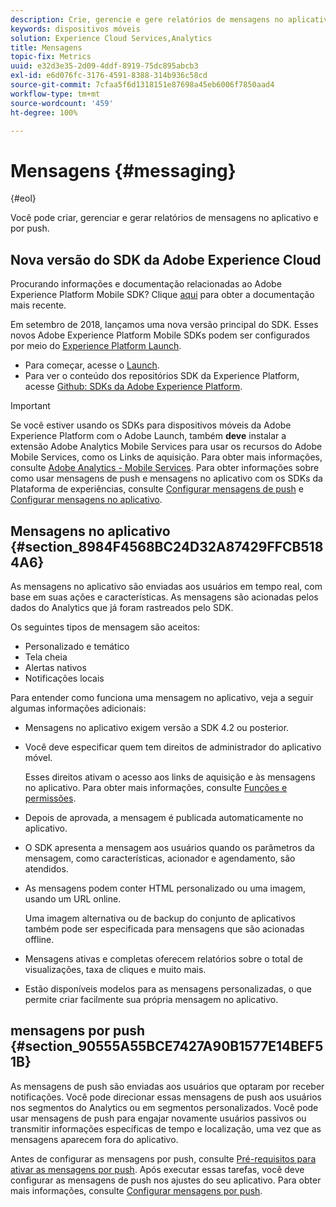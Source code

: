 ```yaml
---
description: Crie, gerencie e gere relatórios de mensagens no aplicativo e de push.
keywords: dispositivos móveis
solution: Experience Cloud Services,Analytics
title: Mensagens
topic-fix: Metrics
uuid: e32d3e35-2d09-4ddf-8919-75dc895abcb3
exl-id: e6d076fc-3176-4591-8388-314b936c58cd
source-git-commit: 7cfaa5f6d1318151e87698a45eb6006f7850aad4
workflow-type: tm+mt
source-wordcount: '459'
ht-degree: 100%

---
```


# Mensagens {#messaging}

{#eol}

Você pode criar, gerenciar e gerar relatórios de mensagens no aplicativo e por push.

## Nova versão do SDK da Adobe Experience Cloud

Procurando informações e documentação relacionadas ao Adobe Experience Platform Mobile SDK? Clique [aqui](https://aep-sdks.gitbook.io/docs/) para obter a documentação mais recente.

Em setembro de 2018, lançamos uma nova versão principal do SDK. Esses novos Adobe Experience Platform Mobile SDKs podem ser configurados por meio do [Experience Platform Launch](https://www.adobe.com/br/experience-platform/launch.html).

* Para começar, acesse o [Launch](https://launch.adobe.com/).
* Para ver o conteúdo dos repositórios SDK da Experience Platform, acesse [Github: SDKs da Adobe Experience Platform](https://github.com/Adobe-Marketing-Cloud/acp-sdks).

>[!IMPORTANT]
>
> Se você estiver usando os SDKs para dispositivos móveis da Adobe Experience Platform com o Adobe Launch, também **deve** instalar a extensão Adobe Analytics Mobile Services para usar os recursos do Adobe Mobile Services, como os Links de aquisição. Para obter mais informações, consulte [Adobe Analytics - Mobile Services](https://aep-sdks.gitbook.io/docs/using-mobile-extensions/adobe-analytics-mobile-services). Para obter informações sobre como usar mensagens de push e mensagens no aplicativo com os SDKs da Plataforma de experiências, consulte [Configurar mensagens de push](https://aep-sdks.gitbook.io/docs/using-mobile-extensions/adobe-analytics-mobile-services#set-up-push-messaging) e [Configurar mensagens no aplicativo](https://aep-sdks.gitbook.io/docs/using-mobile-extensions/adobe-analytics-mobile-services#set-up-in-app-messaging).

## Mensagens no aplicativo {#section_8984F4568BC24D32A87429FFCB5184A6}

As mensagens no aplicativo são enviadas aos usuários em tempo real, com base em suas ações e características. As mensagens são acionadas pelos dados do Analytics que já foram rastreados pelo SDK.

Os seguintes tipos de mensagem são aceitos:

* Personalizado e temático
* Tela cheia
* Alertas nativos
* Notificações locais

Para entender como funciona uma mensagem no aplicativo, veja a seguir algumas informações adicionais:

* Mensagens no aplicativo exigem versão a SDK 4.2 ou posterior.
* Você deve especificar quem tem direitos de administrador do aplicativo móvel.

   Esses direitos ativam o acesso aos links de aquisição e às mensagens no aplicativo. Para obter mais informações, consulte [Funções e permissões](/help/using/gs/c-mob-roles-and-permissions.md).
* Depois de aprovada, a mensagem é publicada automaticamente no aplicativo.
* O SDK apresenta a mensagem aos usuários quando os parâmetros da mensagem, como características, acionador e agendamento, são atendidos.
* As mensagens podem conter HTML personalizado ou uma imagem, usando um URL online.

   Uma imagem alternativa ou de backup do conjunto de aplicativos também pode ser especificada para mensagens que são acionadas offline.
* Mensagens ativas e completas oferecem relatórios sobre o total de visualizações, taxa de cliques e muito mais.
* Estão disponíveis modelos para as mensagens personalizadas, o que permite criar facilmente sua própria mensagem no aplicativo.

## mensagens por push {#section_90555A55BCE7427A90B1577E14BEF51B}

As mensagens de push são enviadas aos usuários que optaram por receber notificações. Você pode direcionar essas mensagens de push aos usuários nos segmentos do Analytics ou em segmentos personalizados. Você pode usar mensagens de push para engajar novamente usuários passivos ou transmitir informações específicas de tempo e localização, uma vez que as mensagens aparecem fora do aplicativo.

Antes de configurar as mensagens por push, consulte [Pré-requisitos para ativar as mensagens por push](/help/using/c-manage-app-settings/c-mob-confg-app/configure-push-messaging/prerequisites-push-messaging.md). Após executar essas tarefas, você deve configurar as mensagens de push nos ajustes do seu aplicativo. Para obter mais informações, consulte [Configurar mensagens por push](/help/using/c-manage-app-settings/c-mob-confg-app/configure-push-messaging/configure-push-messaging.md).
